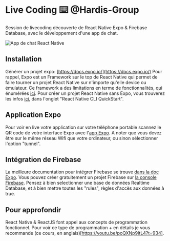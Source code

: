 # Live Coding ⌨️ @Hardis-Group

Session de livecoding découverte de React Native Expo & Firebase Database, avec le développement d'une app de chat.

![App de chat React Native](https://pbs.twimg.com/media/EZGraQ5WAAMaw0X?format=jpg&name=medium)

## Installation

Générer un projet expo: [https://docs.expo.io/](https://docs.expo.io/)
Pour rappel, Expo est un Framework sur le top de React Native qui permet de faire tourner un projet React Native sur n'importe qu'elle device ou émulateur. Ce framework a des limitations en terme de fonctionnalités, qui énumérées [ici](https://docs.expo.io/introduction/why-not-expo/). Pour créer un projet React Native sans Expo, vous trouverez les infos [ici](https://reactnative.dev/docs/environment-setup), dans l'onglet "React Native CLI QuickStart".

## Application Expo

Pour voir en live votre application sur votre téléphone portable scannez le QR code de votre interface Expo avec l'[app Expo](https://play.google.com/store/apps/details?id=host.exp.exponent&hl=en). A noter que vous devez être sur le même réseau Wifi que votre ordinateur, ou sinon sélectionner l'option "tunnel".

## Intégration de Firebase

La meilleure documentation pour intégrer Firebase se trouve [dans la doc Expo](https://docs.expo.io/guides/using-firebase/).
Vous pouvez créer gratuitement un projet Firebase sur [la console Firebase](https://console.firebase.google.com/). Pensez à bien selectionner une base de données Realtime Database, et à bien mettre toutes les "rules", règles d'accès aux données à true.

## Pour approfondir

React Native & ReactJS font appel aux concepts de programmation fonctionnel. Pour voir ce type de programmation + en détails je vous recommande (ce cours, en anglais)[https://youtu.be/poQXNp9ItL4?t=934].

